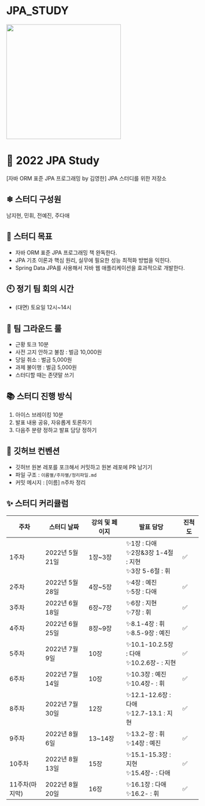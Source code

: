 # JPA_STUDY

<img src="https://user-images.githubusercontent.com/53958188/169638666-21b0ba60-fcf0-4ebd-8339-456d3e796bf0.png" width="300"/>

# **🧐 2022 JPA Study**

[자바 ORM 표준 JPA 프로그래밍 by 김영한] JPA 스터디를 위한 저장소

## **❄ 스터디 구성원**

남지현, 민휘, 전예진, 주다애

## **🎯 스터디 목표**

- 자바 ORM 표준 JPA 프로그래밍 책 완독한다.
- JPA 기초 이론과 핵심 원리, 실무에 필요한 성능 최적화 방법을 익힌다.
- Spring Data JPA를 사용해서 자바 웹 애플리케이션을 효과적으로 개발한다.

## **🕙 정기 팀 회의 시간**

- (대면) 토요일 12시~14시


## **🔑 팀 그라운드 룰**

- 근황 토크 10분
- 사전 고지 안하고 불참 : 벌금 10,000원
- 당일 취소 : 벌금 5,000원
- 과제 불이행 : 벌금 5,000원
- 스터디할 때는 존댓말 쓰기


## **📚 스터디 진행 방식**

1. 아이스 브레이킹 10분
2. 발표 내용 공유, 자유롭게 토론하기
3. 다음주 분량 정하고 발표 담당 정하기


## 🌱 깃허브 컨벤션

- 깃허브 원본 레포를 포크해서 커밋하고 원본 레포에 PR 남기기
- 파일 구조 : `이름별/주차별/정리파일.md`
- 커밋 메시지 : [이름] n주차 정리


## **✨ 스터디 커리큘럼**

| 주차 | 스터디 날짜 | 강의 및 페이지 | 발표 담당 | 진척도 |
| --- | --- | --- | --- | --- |
| 1주차 | 2022년 5월 21일 | 1장~3장 | ✨1장 : 다애<br>✨2장&3장 1-4절 : 지현<br>✨3장 5-6절 : 휘 | ✅ |
| 2주차 | 2022년 5월 28일 | 4장~5장 | ✨4장 : 예진<br>✨5장 : 다애 | ✅ |
| 3주차 | 2022년 6월 18일 | 6장~7장 | ✨6장 : 지현<br>✨7장 : 휘 | ✅ |
| 4주차 | 2022년 6월 25일 | 8장~9장 | ✨8.1-4장 : 휘<br>✨8.5-9장 : 예진 | ✅ |
| 5주차 | 2022년 7월 9일 | 10장 | ✨10.1-10.2.5장 : 다애<br>✨10.2.6장- : 지현 | ✅ |
| 6주차 | 2022년 7월 14일 | 10장 | ✨10.3장 : 예진<br>✨10.4장- : 휘 | ✅ |
| 8주차 | 2022년 7월 30일 | 12장 | ✨12.1-12.6장 : 다애<br>✨12.7-13.1 : 지현 | ✅ |
| 9주차 | 2022년 8월 6일 | 13~14장 | ✨13.2-장 : 휘<br>✨14장 : 예진 | ✅ |
| 10주차 | 2022년 8월 13일 | 15장 | ✨15.1-15.3장 : 지현<br>✨15.4장- : 다애 | ✅ |
| 11주차(마지막) | 2022년 8월 20일 | 16장 | ✨16.1장 : 다애<br>✨16.2- : 휘 | ✅ |

